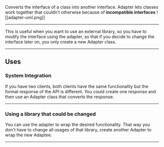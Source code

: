 Converts the interface of a class into another interface.
Adapter lets classes work together that couldn't otherwise because of **incompatible interfaces**
![[adapter-uml.png]]
****
This is useful when you want to use an external library, so you have to modify the interface using the adapter, so that if you decide to change the interface later on, you only create a new Adapter class.
****
## Uses
### System Integration
If you have two clients, both clients have the same functionality but the format response of the API is different.
You could create one response and then use an Adapter class that converts the response.
****
### Using a library that could be changed
You can use the adapter to wrap the desired functionality.
That way you don't have to change all usages of that library, create another Adapter to wrap the new Adaptee.
****

